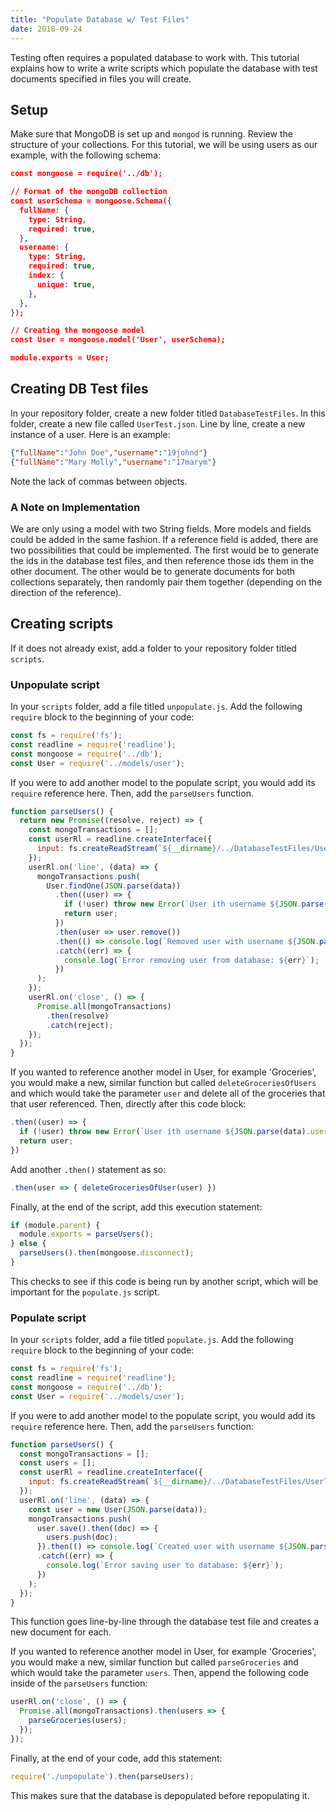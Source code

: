 ```yaml
---
title: "Populate Database w/ Test Files"
date: 2018-09-24
---
```


Testing often requires a populated database to work with. This tutorial explains how to write a write scripts which populate the database with test documents specified in files you will create.

## Setup

Make sure that MongoDB is set up and `mongod` is running. Review the structure of your collections. For this tutorial, we will be using users as our example, with the following schema:

````json
const mongoose = require('../db');

// Format of the mongoDB collection
const userSchema = mongoose.Schema({
  fullName: {
    type: String,
    required: true,
  },
  username: {
    type: String,
    required: true,
    index: {
      unique: true,
    },
  },
});

// Creating the mongoose model
const User = mongoose.model('User', userSchema);

module.exports = User;
````

## Creating DB Test files

In your repository folder, create a new folder titled `DatabaseTestFiles`. In this folder, create a new file called `UserTest.json`. Line by line, create a new instance of a user. Here is an example:

````json
{"fullName":"John Doe","username":"19johnd"}
{"fullName":"Mary Molly","username":"17marym"}
````

Note the lack of commas between objects.

### A Note on Implementation

We are only using a model with two String fields. More models and fields could be added in the same fashion. If a reference field is added, there are two possibilities that could be implemented. The first would be to generate the ids in the database test files, and then reference those ids them in the other document. The other would be to generate documents for both collections separately, then randomly pair them together (depending on the direction of the reference). 

## Creating scripts

If it does not already exist, add a folder to your repository folder titled `scripts`.

### Unpopulate script

In your `scripts` folder, add a file titled `unpopulate.js`.
Add the following `require` block to the beginning of your code:

````js
const fs = require('fs');
const readline = require('readline');
const mongoose = require('../db');
const User = require('../models/user');
````

If you were to add another model to the populate script, you would add its `require` reference here.
Then, add the `parseUsers` function.

````js
function parseUsers() {
  return new Promise((resolve, reject) => {
    const mongoTransactions = [];
    const userRl = readline.createInterface({
      input: fs.createReadStream(`${__dirname}/../DatabaseTestFiles/UserTest.json`),
    });
    userRl.on('line', (data) => {
      mongoTransactions.push(
        User.findOne(JSON.parse(data))
          .then((user) => {
            if (!user) throw new Error(`User ith username ${JSON.parse(data).username} does not exist`);
            return user;
          })
          .then(user => user.remove())
          .then(() => console.log(`Removed user with username ${JSON.parse(data).username}`))
          .catch((err) => {
            console.log(`Error removing user from database: ${err}`);
          })
      );
    });
    userRl.on('close', () => {
      Promise.all(mongoTransactions)
        .then(resolve)
        .catch(reject);
    });
  });
}
````

If you wanted to reference another model in User, for example 'Groceries', you would make a new, similar function but called `deleteGroceriesOfUsers` and which would take the parameter `user` and delete all of the groceries that that user referenced. Then, directly after this code block:

````js
.then((user) => {
  if (!user) throw new Error(`User ith username ${JSON.parse(data).username} does not exist`);
  return user;
})
````

Add another `.then()` statement as so:

````js
.then(user => { deleteGroceriesOfUser(user) })
````

Finally, at the end of the script, add this execution statement:

````js
if (module.parent) {
  module.exports = parseUsers();
} else {
  parseUsers().then(mongoose.disconnect);
}
````

This checks to see if this code is being run by another script, which will be important for the `populate.js` script.

### Populate script

In your `scripts` folder, add a file titled `populate.js`. Add the following `require` block to the beginning of your code:

````js
const fs = require('fs');
const readline = require('readline');
const mongoose = require('../db');
const User = require('../models/user');
````

If you were to add another model to the populate script, you would add its `require` reference here. Then, add the `parseUsers` function:

````js
function parseUsers() {
  const mongoTransactions = [];
  const users = [];
  const userRl = readline.createInterface({
    input: fs.createReadStream(`${__dirname}/../DatabaseTestFiles/UserTest.json`),
  });
  userRl.on('line', (data) => {
    const user = new User(JSON.parse(data));
    mongoTransactions.push(
      user.save().then((doc) => {
        users.push(doc);
      }).then(() => console.log(`Created user with username ${JSON.parse(data).username}`))
      .catch((err) => {
        console.log(`Error saving user to database: ${err}`);
      })
    );
  });
}
````

This function goes line-by-line through the database test file and creates a new document for each.

If you wanted to reference another model in User, for example 'Groceries', you would make a new, similar function but called `parseGroceries` and which would take the parameter `users`. Then, append the following code inside of the `parseUsers` function:

````js
userRl.on('close', () => {
  Promise.all(mongoTransactions).then(users => {
    parseGroceries(users);
  });
});
````

Finally, at the end of your code, add this statement:

````js
require('./unpopulate').then(parseUsers);
````

This makes sure that the database is depopulated before repopulating it.
